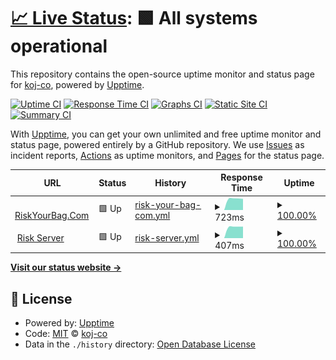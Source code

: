 # [📈 Live Status](https://koj-co.github.io/upptime): <!--live status--> **🟩 All systems operational**

This repository contains the open-source uptime monitor and status page for [koj-co](https://koj-co.github.io/upptime), powered by [Upptime](https://github.com/upptime/upptime).

[![Uptime CI](https://github.com/koj-co/upptime/workflows/Uptime%20CI/badge.svg)](https://github.com/koj-co/upptime/actions?query=workflow%3A%22Uptime+CI%22)
[![Response Time CI](https://github.com/koj-co/upptime/workflows/Response%20Time%20CI/badge.svg)](https://github.com/koj-co/upptime/actions?query=workflow%3A%22Response+Time+CI%22)
[![Graphs CI](https://github.com/koj-co/upptime/workflows/Graphs%20CI/badge.svg)](https://github.com/koj-co/upptime/actions?query=workflow%3A%22Graphs+CI%22)
[![Static Site CI](https://github.com/koj-co/upptime/workflows/Static%20Site%20CI/badge.svg)](https://github.com/koj-co/upptime/actions?query=workflow%3A%22Static+Site+CI%22)
[![Summary CI](https://github.com/koj-co/upptime/workflows/Summary%20CI/badge.svg)](https://github.com/koj-co/upptime/actions?query=workflow%3A%22Summary+CI%22)

With [Upptime](https://upptime.js.org), you can get your own unlimited and free uptime monitor and status page, powered entirely by a GitHub repository. We use [Issues](https://github.com/koj-co/upptime/issues) as incident reports, [Actions](https://github.com/koj-co/upptime/actions) as uptime monitors, and [Pages](https://koj-co.github.io/upptime) for the status page.

<!--start: status pages-->
<!-- This summary is generated by Upptime (https://github.com/upptime/upptime) -->
<!-- Do not edit this manually, your changes will be overwritten -->
<!-- prettier-ignore -->
| URL | Status | History | Response Time | Uptime |
| --- | ------ | ------- | ------------- | ------ |
| <img alt="" src="https://favicons.githubusercontent.com/riskyourbag.com" height="13"> [RiskYourBag.Com](https://riskyourbag.com) | 🟩 Up | [risk-your-bag-com.yml](https://github.com/gourab28/server-monitor/commits/HEAD/history/risk-your-bag-com.yml) | <details><summary><img alt="Response time graph" src="./graphs/risk-your-bag-com/response-time-week.png" height="20"> 723ms</summary><br><a href="https://gourab28.github.io/server-monitor/history/risk-your-bag-com"><img alt="Response time 723" src="https://img.shields.io/endpoint?url=https%3A%2F%2Fraw.githubusercontent.com%2Fgourab28%2Fserver-monitor%2FHEAD%2Fapi%2Frisk-your-bag-com%2Fresponse-time.json"></a><br><a href="https://gourab28.github.io/server-monitor/history/risk-your-bag-com"><img alt="24-hour response time 723" src="https://img.shields.io/endpoint?url=https%3A%2F%2Fraw.githubusercontent.com%2Fgourab28%2Fserver-monitor%2FHEAD%2Fapi%2Frisk-your-bag-com%2Fresponse-time-day.json"></a><br><a href="https://gourab28.github.io/server-monitor/history/risk-your-bag-com"><img alt="7-day response time 723" src="https://img.shields.io/endpoint?url=https%3A%2F%2Fraw.githubusercontent.com%2Fgourab28%2Fserver-monitor%2FHEAD%2Fapi%2Frisk-your-bag-com%2Fresponse-time-week.json"></a><br><a href="https://gourab28.github.io/server-monitor/history/risk-your-bag-com"><img alt="30-day response time 723" src="https://img.shields.io/endpoint?url=https%3A%2F%2Fraw.githubusercontent.com%2Fgourab28%2Fserver-monitor%2FHEAD%2Fapi%2Frisk-your-bag-com%2Fresponse-time-month.json"></a><br><a href="https://gourab28.github.io/server-monitor/history/risk-your-bag-com"><img alt="1-year response time 723" src="https://img.shields.io/endpoint?url=https%3A%2F%2Fraw.githubusercontent.com%2Fgourab28%2Fserver-monitor%2FHEAD%2Fapi%2Frisk-your-bag-com%2Fresponse-time-year.json"></a></details> | <details><summary><a href="https://gourab28.github.io/server-monitor/history/risk-your-bag-com">100.00%</a></summary><a href="https://gourab28.github.io/server-monitor/history/risk-your-bag-com"><img alt="All-time uptime 100.00%" src="https://img.shields.io/endpoint?url=https%3A%2F%2Fraw.githubusercontent.com%2Fgourab28%2Fserver-monitor%2FHEAD%2Fapi%2Frisk-your-bag-com%2Fuptime.json"></a><br><a href="https://gourab28.github.io/server-monitor/history/risk-your-bag-com"><img alt="24-hour uptime 100.00%" src="https://img.shields.io/endpoint?url=https%3A%2F%2Fraw.githubusercontent.com%2Fgourab28%2Fserver-monitor%2FHEAD%2Fapi%2Frisk-your-bag-com%2Fuptime-day.json"></a><br><a href="https://gourab28.github.io/server-monitor/history/risk-your-bag-com"><img alt="7-day uptime 100.00%" src="https://img.shields.io/endpoint?url=https%3A%2F%2Fraw.githubusercontent.com%2Fgourab28%2Fserver-monitor%2FHEAD%2Fapi%2Frisk-your-bag-com%2Fuptime-week.json"></a><br><a href="https://gourab28.github.io/server-monitor/history/risk-your-bag-com"><img alt="30-day uptime 100.00%" src="https://img.shields.io/endpoint?url=https%3A%2F%2Fraw.githubusercontent.com%2Fgourab28%2Fserver-monitor%2FHEAD%2Fapi%2Frisk-your-bag-com%2Fuptime-month.json"></a><br><a href="https://gourab28.github.io/server-monitor/history/risk-your-bag-com"><img alt="1-year uptime 100.00%" src="https://img.shields.io/endpoint?url=https%3A%2F%2Fraw.githubusercontent.com%2Fgourab28%2Fserver-monitor%2FHEAD%2Fapi%2Frisk-your-bag-com%2Fuptime-year.json"></a></details>
| <img alt="" src="https://favicons.githubusercontent.com/128.199.105.114" height="13"> [Risk Server](http://128.199.105.114:5000/) | 🟩 Up | [risk-server.yml](https://github.com/gourab28/server-monitor/commits/HEAD/history/risk-server.yml) | <details><summary><img alt="Response time graph" src="./graphs/risk-server/response-time-week.png" height="20"> 407ms</summary><br><a href="https://gourab28.github.io/server-monitor/history/risk-server"><img alt="Response time 407" src="https://img.shields.io/endpoint?url=https%3A%2F%2Fraw.githubusercontent.com%2Fgourab28%2Fserver-monitor%2FHEAD%2Fapi%2Frisk-server%2Fresponse-time.json"></a><br><a href="https://gourab28.github.io/server-monitor/history/risk-server"><img alt="24-hour response time 407" src="https://img.shields.io/endpoint?url=https%3A%2F%2Fraw.githubusercontent.com%2Fgourab28%2Fserver-monitor%2FHEAD%2Fapi%2Frisk-server%2Fresponse-time-day.json"></a><br><a href="https://gourab28.github.io/server-monitor/history/risk-server"><img alt="7-day response time 407" src="https://img.shields.io/endpoint?url=https%3A%2F%2Fraw.githubusercontent.com%2Fgourab28%2Fserver-monitor%2FHEAD%2Fapi%2Frisk-server%2Fresponse-time-week.json"></a><br><a href="https://gourab28.github.io/server-monitor/history/risk-server"><img alt="30-day response time 407" src="https://img.shields.io/endpoint?url=https%3A%2F%2Fraw.githubusercontent.com%2Fgourab28%2Fserver-monitor%2FHEAD%2Fapi%2Frisk-server%2Fresponse-time-month.json"></a><br><a href="https://gourab28.github.io/server-monitor/history/risk-server"><img alt="1-year response time 407" src="https://img.shields.io/endpoint?url=https%3A%2F%2Fraw.githubusercontent.com%2Fgourab28%2Fserver-monitor%2FHEAD%2Fapi%2Frisk-server%2Fresponse-time-year.json"></a></details> | <details><summary><a href="https://gourab28.github.io/server-monitor/history/risk-server">100.00%</a></summary><a href="https://gourab28.github.io/server-monitor/history/risk-server"><img alt="All-time uptime 100.00%" src="https://img.shields.io/endpoint?url=https%3A%2F%2Fraw.githubusercontent.com%2Fgourab28%2Fserver-monitor%2FHEAD%2Fapi%2Frisk-server%2Fuptime.json"></a><br><a href="https://gourab28.github.io/server-monitor/history/risk-server"><img alt="24-hour uptime 100.00%" src="https://img.shields.io/endpoint?url=https%3A%2F%2Fraw.githubusercontent.com%2Fgourab28%2Fserver-monitor%2FHEAD%2Fapi%2Frisk-server%2Fuptime-day.json"></a><br><a href="https://gourab28.github.io/server-monitor/history/risk-server"><img alt="7-day uptime 100.00%" src="https://img.shields.io/endpoint?url=https%3A%2F%2Fraw.githubusercontent.com%2Fgourab28%2Fserver-monitor%2FHEAD%2Fapi%2Frisk-server%2Fuptime-week.json"></a><br><a href="https://gourab28.github.io/server-monitor/history/risk-server"><img alt="30-day uptime 100.00%" src="https://img.shields.io/endpoint?url=https%3A%2F%2Fraw.githubusercontent.com%2Fgourab28%2Fserver-monitor%2FHEAD%2Fapi%2Frisk-server%2Fuptime-month.json"></a><br><a href="https://gourab28.github.io/server-monitor/history/risk-server"><img alt="1-year uptime 100.00%" src="https://img.shields.io/endpoint?url=https%3A%2F%2Fraw.githubusercontent.com%2Fgourab28%2Fserver-monitor%2FHEAD%2Fapi%2Frisk-server%2Fuptime-year.json"></a></details>

<!--end: status pages-->

[**Visit our status website →**](https://koj-co.github.io/upptime)

## 📄 License

- Powered by: [Upptime](https://github.com/upptime/upptime)
- Code: [MIT](./LICENSE) © [koj-co](https://koj-co.github.io/upptime)
- Data in the `./history` directory: [Open Database License](https://opendatacommons.org/licenses/odbl/1-0/)
